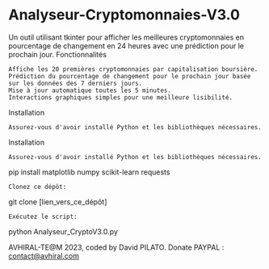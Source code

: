 # Analyseur-Cryptomonnaies-V3.0

Un outil utilisant tkinter pour afficher les meilleures cryptomonnaies en pourcentage de changement en 24 heures avec une prédiction pour le prochain jour.
Fonctionnalités

    Affiche les 20 premières cryptomonnaies par capitalisation boursière.
    Prédiction du pourcentage de changement pour le prochain jour basée sur les données des 7 derniers jours.
    Mise à jour automatique toutes les 5 minutes.
    Interactions graphiques simples pour une meilleure lisibilité.

Installation

    Assurez-vous d'avoir installé Python et les bibliothèques nécessaires.

Installation

    Assurez-vous d'avoir installé Python et les bibliothèques nécessaires.

pip install matplotlib numpy scikit-learn requests

    Clonez ce dépôt:

git clone [lien_vers_ce_dépôt]

    Exécutez le script:

python Analyseur_CryptoV3.0.py

AVHIRAL-TE@M 2023, coded by David PILATO. Donate PAYPAL : contact@avhiral.com
